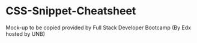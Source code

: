 # CSS-Snippet-Cheatsheet
Mock-up to be copied provided by Full Stack Developer Bootcamp (By Edx hosted by UNB)
